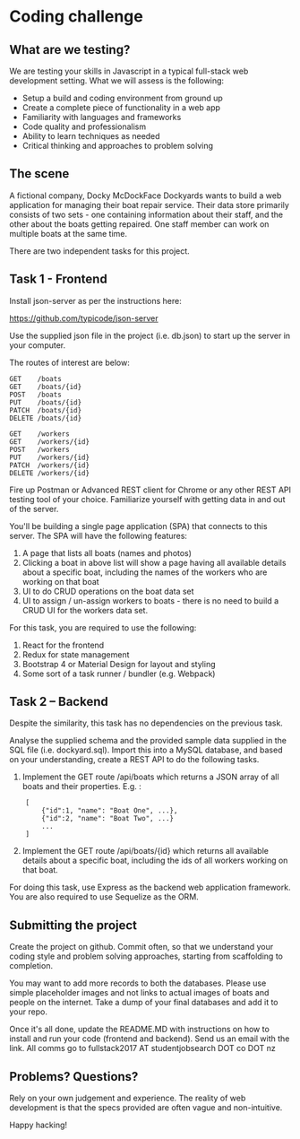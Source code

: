 # Coding challenge

## What are we testing?

We are testing your skills in Javascript in a typical full-stack web development setting. What we will assess is the following:

-	Setup a build and coding environment from ground up
-	Create a complete piece of functionality in a web app
-	Familiarity with languages and frameworks
-	Code quality and professionalism
-	Ability to learn techniques as needed
-	Critical thinking and approaches to problem solving

## The scene

A fictional company, Docky McDockFace Dockyards wants to build a web application for managing their boat repair service. Their data store primarily consists of two sets - one containing information about their staff, and the other about the boats getting repaired. One staff member can work on multiple boats at the same time.

There are two independent tasks for this project.

## Task 1 - Frontend

Install json-server as per the instructions here:

https://github.com/typicode/json-server

Use the supplied json file in the project (i.e. db.json) to start up the server in your computer.

The routes of interest are below:

    GET    /boats
    GET    /boats/{id}
    POST   /boats
    PUT    /boats/{id}
    PATCH  /boats/{id}
    DELETE /boats/{id}

    GET    /workers
    GET    /workers/{id}
    POST   /workers
    PUT    /workers/{id}
    PATCH  /workers/{id}
    DELETE /workers/{id}

Fire up Postman or Advanced REST client for Chrome or any other REST API testing tool of your choice. Familiarize yourself with getting data in and out of the server.

You'll be building a single page application (SPA) that connects to this server. The SPA will have the following features:

1. A page that lists all boats (names and photos)
2. Clicking a boat in above list will show a page having all available details about a specific boat, including the names of the workers who are working on that boat
3. UI to do CRUD operations on the boat data set
4. UI to assign / un-assign workers to boats - there is no need to build a CRUD UI for the workers data set.

For this task, you are required to use the following:

1. React for the frontend
2. Redux for state management
3. Bootstrap 4 or Material Design for layout and styling
2. Some sort of a task runner / bundler (e.g. Webpack)

## Task 2 – Backend

Despite the similarity, this task has no dependencies on the previous task.

Analyse the supplied schema and the provided sample data supplied in the SQL file (i.e. dockyard.sql). Import this into a MySQL database, and based on your understanding, create a REST API to do the following tasks.

1.	Implement the GET route /api/boats which returns a JSON array of all boats and their properties. E.g. :
```
    [
        {"id":1, "name": "Boat One", ...},
        {"id":2, "name": "Boat Two", ...}
        ...
    ]
```

2.	Implement the GET route /api/boats/{id} which returns all available details about a specific boat, including the ids of all workers working on that boat.

For doing this task, use Express as the backend web application framework. You are also required to use Sequelize as the ORM.

## Submitting the project

Create the project on github. Commit often, so that we understand your coding style and problem solving approaches, starting from scaffolding to completion.

You may want to add more records to both the databases. Please use simple placeholder images and not links to actual images of boats and people on the internet. Take a dump of your final databases and add it to your repo.

Once it's all done, update the README.MD with instructions on how to install and run your code (frontend and backend). Send us an email with the link. All comms go to fullstack2017 AT studentjobsearch DOT co DOT nz

## Problems? Questions?

Rely on your own judgement and experience. The reality of web development is that the specs provided are often vague and non-intuitive.

Happy hacking!
